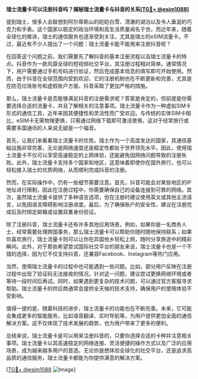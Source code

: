 **瑞士流量卡可以注册抖音吗？揭秘瑞士流量卡与抖音的关系[[TG💪+ @esim1088](https://t.me/s/esim1088)]**

提到瑞士，很多人会联想到阿尔卑斯山的皑皑白雪、清澈的湖泊以及令人垂涎的巧克力和手表。这个国家以稳定的政治环境和高生活质量闻名于世。而近年来，随着全球化的推进，瑞士的通信服务也逐渐受到关注，尤其是瑞士的eSIM流量卡。不过，最近有不少人提出了一个问题：瑞士流量卡能不能用来注册抖音呢？

在回答这个问题之前，我们需要先了解抖音的基本注册流程以及瑞士流量卡的特点。抖音作为一款风靡全球的短视频社交平台，其注册过程相对简单。通常情况下，用户需要通过手机号码进行验证，然后完成基本信息的填写即可开始使用。然而，由于抖音在全球范围内受到欢迎，它的注册机制也在不断更新和完善，尤其是在防范垃圾账号和虚假账户方面，抖音采取了更加严格的措施。

那么，瑞士流量卡是否能够满足抖音的注册需求呢？答案是肯定的，但前提是你需要选择合适的流量卡，并且了解相关的注意事项。瑞士流量卡作为一种虚拟SIM卡形式的通信工具，近年来因其便捷性和灵活性而广受欢迎。与传统的实体SIM卡相比，eSIM卡无需物理更换，只需通过网络下载即可激活使用，这对于经常旅行或需要多国通讯的人来说无疑是一个福音。

首先，让我们来看看瑞士流量卡的优势。瑞士作为一个高度发达的国家，其通信基础设施非常完善，无论是网络速度还是稳定性都处于世界领先水平。因此，使用瑞士流量卡不仅可以享受高速稳定的上网体验，还能避免因网络问题导致的注册失败。此外，瑞士流量卡支持多个国家和地区，这意味着即使你在国外旅行，也可以轻松接入瑞士的优质网络，从而顺利完成抖音的注册。

然而，在实际操作中，仍有一些细节需要注意。首先，抖音可能会对某些地区的IP地址进行限制，因此在注册过程中，你需要确保自己的设备连接到可靠的网络。其次，虽然瑞士流量卡提供了多种语言选项，但在注册时建议使用英文或其他主流语言，以免因语言障碍影响注册进度。最后，为了确保账户的安全性，建议在注册完成后及时绑定邮箱或设置双重身份验证。

除了注册抖音，瑞士流量卡还有许多其他应用场景。例如，如果你是一名商务人士，经常需要处理跨国事务，那么瑞士流量卡可以帮助你随时随地保持联系；如果你喜欢旅行，瑞士流量卡则可以让你在异国他乡轻松上网，随时分享旅途中的精彩瞬间。此外，对于那些希望尝试国际社交平台的朋友来说，瑞士流量卡也是一个不错的选择，因为它不仅支持抖音，还兼容Facebook、Instagram等热门应用。

当然，使用瑞士流量卡的过程中也可能遇到一些问题。比如，部分用户反映在注册过程中出现了验证码无法接收的情况。针对这一问题，建议尝试更换网络环境或者等待一段时间后再试。同时，如果遇到更复杂的技术问题，可以通过官方客服寻求帮助。瑞士流量卡的供应商通常会提供全天候的技术支持，确保用户的使用体验不受影响。

值得一提的是，随着科技的进步，瑞士流量卡的功能也在不断完善。未来，它可能会集成更多的智能服务，比如语音翻译、实时导航等，为用户提供更加全面的通信解决方案。这不仅体现了技术发展的趋势，也为用户带来了更多的便利。

总结来说，瑞士流量卡是可以用来注册抖音的，只要你选择合适的卡种并注意相关事项。瑞士流量卡以其高速稳定的网络连接、灵活便捷的操作方式以及广泛的应用场景，成为越来越多用户的首选。无论你是想体验全球化的社交平台，还是追求高品质的通信服务，瑞士流量卡都能为你提供满意的解决方案。

[[TG💪+ @esim1088](https://t.me/s/esim1088) ![Image](https://i.postimg.cc/4NQfJmqS/Snipaste-2025-05-13-00-14-12.png)]